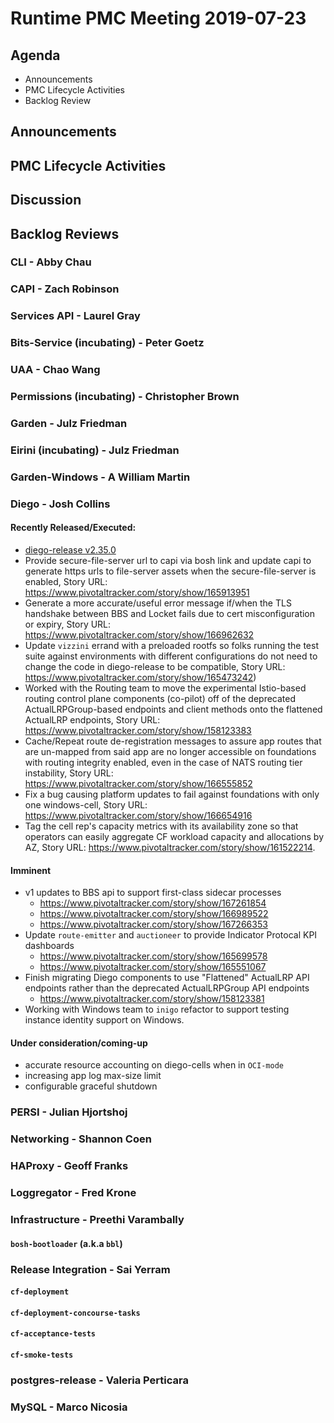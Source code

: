 # Runtime PMC Meeting 2019-07-23

## Agenda

* Announcements
* PMC Lifecycle Activities
* Backlog Review


## Announcements


## PMC Lifecycle Activities


## Discussion



## Backlog Reviews

### CLI - Abby Chau


### CAPI - Zach Robinson


### Services API - Laurel Gray


### Bits-Service (incubating) - Peter Goetz


### UAA - Chao Wang


### Permissions (incubating) - Christopher Brown


### Garden - Julz Friedman


### Eirini (incubating) - Julz Friedman


### Garden-Windows - A William Martin


### Diego - Josh Collins
#### Recently Released/Executed:
- [diego-release v2.35.0](https://github.com/cloudfoundry/diego-release/releases/tag/v2.35.0)
- Provide secure-file-server url to capi via bosh link and update capi to generate https urls to file-server assets when the secure-file-server is enabled, Story URL: https://www.pivotaltracker.com/story/show/165913951
- Generate a more accurate/useful error message if/when the TLS handshake between BBS and Locket fails due to cert misconfiguration or expiry, Story URL: https://www.pivotaltracker.com/story/show/166962632
- Update `vizzini` errand with a preloaded rootfs so folks running the test suite against environments with different configurations do not need to change the code in diego-release to be compatible, Story URL: https://www.pivotaltracker.com/story/show/165473242)
- Worked with the Routing team to move the experimental Istio-based routing control plane components (co-pilot) off of the deprecated ActualLRPGroup-based endpoints and client methods onto the flattened ActualLRP endpoints, Story URL: https://www.pivotaltracker.com/story/show/158123383
- Cache/Repeat route de-registration messages to assure app routes that are un-mapped from said app are no longer accessible on foundations with routing integrity enabled, even in the case of NATS routing tier instability, Story URL: https://www.pivotaltracker.com/story/show/166555852
- Fix a bug causing platform updates to fail against foundations with only one windows-cell, Story URL: https://www.pivotaltracker.com/story/show/166654916
- Tag the cell rep's capacity metrics with its availability zone so that operators can easily aggregate CF workload capacity and allocations by AZ, Story URL: https://www.pivotaltracker.com/story/show/161522214.
#### Imminent
- v1 updates to BBS api to support first-class sidecar processes
  - https://www.pivotaltracker.com/story/show/167261854
  - https://www.pivotaltracker.com/story/show/166989522
  - https://www.pivotaltracker.com/story/show/167266353
- Update `route-emitter` and `auctioneer` to provide Indicator Protocal KPI dashboards
  - https://www.pivotaltracker.com/story/show/165699578
  - https://www.pivotaltracker.com/story/show/165551067
- Finish migrating Diego components to use "Flattened" ActualLRP API endpoints rather than the deprecated ActualLRPGroup API endpoints
  - https://www.pivotaltracker.com/story/show/158123381
- Working with Windows team to `inigo` refactor to support testing instance identity support on Windows.
#### Under consideration/coming-up
- accurate resource accounting on diego-cells when in `OCI-mode`
- increasing app log max-size limit
- configurable graceful shutdown

### PERSI - Julian Hjortshoj


### Networking - Shannon Coen


### HAProxy - Geoff Franks


### Loggregator - Fred Krone


### Infrastructure - Preethi Varambally

#### `bosh-bootloader` (a.k.a `bbl`)


### Release Integration - Sai Yerram

#### `cf-deployment`


#### `cf-deployment-concourse-tasks`


#### `cf-acceptance-tests`


#### `cf-smoke-tests`


### postgres-release - Valeria Perticara


### MySQL - Marco Nicosia
